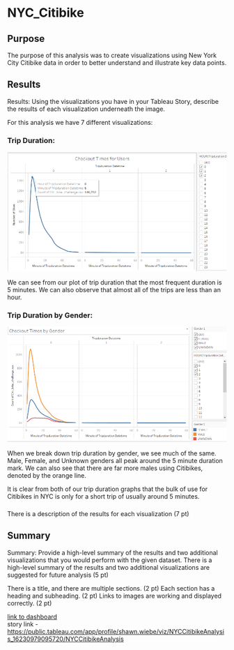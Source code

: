 # NYC_Citibike

## Purpose
The purpose of this analysis was to create visualizations using New York City Citibike data in order to better understand and illustrate key data points. 

## Results 
Results: Using the visualizations you have in your Tableau Story, describe the results of each visualization underneath the image.

For this analysis we have 7 different visualizations:

### Trip Duration:

<p align="center"

![alttext](https://github.com/sd2wiebe/NYC_Citibike/blob/main/checkout%20time.png)

</p>

We can see from our plot of trip duration that the most frequent duration is 5 minutes. We can also observe that almost all of the trips are less than an hour. 

### Trip Duration by Gender:

<p align="center"

![alttext](https://github.com/sd2wiebe/NYC_Citibike/blob/main/checkout%20by%20gender.png)

</p>

When we break down trip duration by gender, we see much of the same. Male, Female, and Unknown genders all peak around the 5 minute duration mark. We can also see that there are far more males using Citibikes, denoted by the orange line.

It is clear from both of our trip duration graphs that the bulk of use for Citibikes in NYC is only for a short trip of usually around 5 minutes.

### 
There is a description of the results for each visualization (7 pt)

## Summary
Summary: Provide a high-level summary of the results and two additional visualizations that you would perform with the given dataset.
There is a high-level summary of the results and two additional visualizations are suggested for future analysis (5 pt)


There is a title, and there are multiple sections. (2 pt)
Each section has a heading and subheading. (2 pt)
Links to images are working and displayed correctly. (2 pt)

[link to dashboard](https://public.tableau.com/app/profile/shawn.wiebe/viz/NYCCitibikeAnalysis_16230979095720/NYCCitibikeAnalysis)
<br>
story link - https://public.tableau.com/app/profile/shawn.wiebe/viz/NYCCitibikeAnalysis_16230979095720/NYCCitibikeAnalysis
